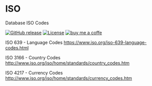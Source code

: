 ISO
===

Database ISO Codes

[![GitHub release](https://img.shields.io/github/v/release/Roskus/iso)](https://github.com/Roskus/iso/releases)
[![License](https://img.shields.io/github/license/Roskus/iso)](https://github.com/Roskus/iso/blob/master/LICENSE)
[![buy me a coffe](https://img.shields.io/badge/%E2%98%95-Buy%20me%20a%20coffe-yellow)](https://www.buymeacoffee.com/gnovaro)

ISO 639 - Language Codes https://www.iso.org/iso-639-language-codes.html

ISO 3166 - Country Codes  http://www.iso.org/iso/home/standards/country_codes.htm

ISO 4217 - Currency Codes http://www.iso.org/iso/home/standards/currency_codes.htm

